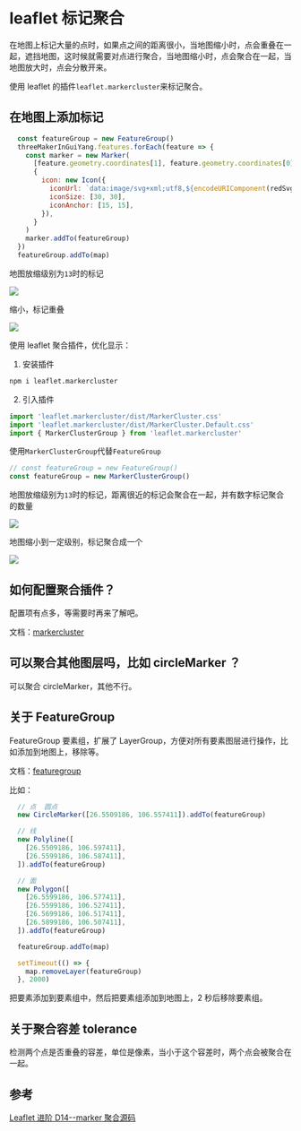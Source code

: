 # leaflet 标记聚合

在地图上标记大量的点时，如果点之间的距离很小，当地图缩小时，点会重叠在一起，遮挡地图，这时候就需要对点进行聚合，当地图缩小时，点会聚合在一起，当地图放大时，点会分散开来。

使用 leaflet 的插件`leaflet.markercluster`来标记聚合。

## 在地图上添加标记

```js
  const featureGroup = new FeatureGroup()
  threeMakerInGuiYang.features.forEach(feature => {
    const marker = new Marker(
      [feature.geometry.coordinates[1], feature.geometry.coordinates[0]],
      {
        icon: new Icon({
          iconUrl: `data:image/svg+xml;utf8,${encodeURIComponent(redSvg)}`,
          iconSize: [30, 30],
          iconAnchor: [15, 15],
        }),
      }
    )
    marker.addTo(featureGroup)
  })
  featureGroup.addTo(map)
```

地图放缩级别为`13`时的标记

![](https://jsd.cdn.zzko.cn/gh/jackchoumine/jack-picture@master/marker-cluster-before.png)

缩小，标记重叠

![](https://jsd.cdn.zzko.cn/gh/jackchoumine/jack-picture@master/marker-overlap.png)

使用 leaflet 聚合插件，优化显示：

1. 安装插件

```bash
npm i leaflet.markercluster
```

2. 引入插件

```js
import 'leaflet.markercluster/dist/MarkerCluster.css'
import 'leaflet.markercluster/dist/MarkerCluster.Default.css'
import { MarkerClusterGroup } from 'leaflet.markercluster'
```

使用`MarkerClusterGroup`代替`FeatureGroup`

```js
// const featureGroup = new FeatureGroup()
const featureGroup = new MarkerClusterGroup()
```

地图放缩级别为`13`时的标记，距离很近的标记会聚合在一起，并有数字标记聚合的数量

![](https://jsd.cdn.zzko.cn/gh/jackchoumine/jack-picture@master/marker-cluster-after.png)

地图缩小到一定级别，标记聚合成一个

![](https://jsd.cdn.zzko.cn/gh/jackchoumine/jack-picture@master/marker-cluster-to-one.png)

## 如何配置聚合插件？

配置项有点多，等需要时再来了解吧。

文档：[markercluster](https://github.com/Leaflet/Leaflet.markercluster)

## 可以聚合其他图层吗，比如 circleMarker ？

可以聚合 circleMarker，其他不行。

## 关于 FeatureGroup

FeatureGroup 要素组，扩展了 LayerGroup，方便对所有要素图层进行操作，比如添加到地图上，移除等。

文档：[featuregroup](https://leafletjs.cn/reference.html#featuregroup)

比如：

```js
  // 点  圆点
  new CircleMarker([26.5509186, 106.557411]).addTo(featureGroup)

  // 线
  new Polyline([
    [26.5509186, 106.597411],
    [26.5599186, 106.587411],
  ]).addTo(featureGroup)

  // 面
  new Polygon([
    [26.5599186, 106.577411],
    [26.5599186, 106.527411],
    [26.5699186, 106.517411],
    [26.5899186, 106.507411],
  ]).addTo(featureGroup)

  featureGroup.addTo(map)

  setTimeout(() => {
    map.removeLayer(featureGroup)
  }, 2000)
```

把要素添加到要素组中，然后把要素组添加到地图上，2 秒后移除要素组。

## 关于聚合容差 tolerance

检测两个点是否重叠的容差，单位是像素，当小于这个容差时，两个点会被聚合在一起。

## 参考

[Leaflet 进阶 D14--marker 聚合源码](https://stackblitz.com/edit/leaflet-d14?file=index.js)
